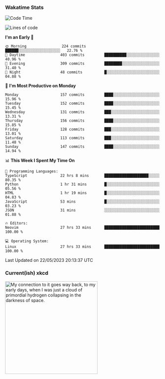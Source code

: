 ### Wakatime Stats
<!--START_SECTION:waka-->
![Code Time](http://img.shields.io/badge/Code%20Time-1%2C694%20hrs%205%20mins-blue)

![Lines of code](https://img.shields.io/badge/From%20Hello%20World%20I%27ve%20Written-661.7%20thousand%20lines%20of%20code-blue)

**I'm an Early 🐤** 

```text
🌞 Morning                224 commits         ██████░░░░░░░░░░░░░░░░░░░   22.76 % 
🌆 Daytime                403 commits         ██████████░░░░░░░░░░░░░░░   40.96 % 
🌃 Evening                309 commits         ████████░░░░░░░░░░░░░░░░░   31.40 % 
🌙 Night                  48 commits          █░░░░░░░░░░░░░░░░░░░░░░░░   04.88 % 
```
📅 **I'm Most Productive on Monday** 

```text
Monday                   157 commits         ████░░░░░░░░░░░░░░░░░░░░░   15.96 % 
Tuesday                  152 commits         ████░░░░░░░░░░░░░░░░░░░░░   15.45 % 
Wednesday                131 commits         ███░░░░░░░░░░░░░░░░░░░░░░   13.31 % 
Thursday                 156 commits         ████░░░░░░░░░░░░░░░░░░░░░   15.85 % 
Friday                   128 commits         ███░░░░░░░░░░░░░░░░░░░░░░   13.01 % 
Saturday                 113 commits         ███░░░░░░░░░░░░░░░░░░░░░░   11.48 % 
Sunday                   147 commits         ████░░░░░░░░░░░░░░░░░░░░░   14.94 % 
```


📊 **This Week I Spent My Time On** 

```text
💬 Programming Languages: 
TypeScript               22 hrs 8 mins       ████████████████████░░░░░   80.35 % 
Python                   1 hr 31 mins        █░░░░░░░░░░░░░░░░░░░░░░░░   05.56 % 
HTML                     1 hr 19 mins        █░░░░░░░░░░░░░░░░░░░░░░░░   04.83 % 
JavaScript               53 mins             █░░░░░░░░░░░░░░░░░░░░░░░░   03.23 % 
JSON                     31 mins             ░░░░░░░░░░░░░░░░░░░░░░░░░   01.88 % 

🔥 Editors: 
Neovim                   27 hrs 33 mins      █████████████████████████   100.00 % 

💻 Operating System: 
Linux                    27 hrs 33 mins      █████████████████████████   100.00 % 
```


 Last Updated on 22/05/2023 20:13:37 UTC
<!--END_SECTION:waka-->

### Current(ish) xkcd
<a id="xkcd-a" title="My connection to it goes way back, to my early days, when I was just a cloud of primordial hydrogen collapsing in the darkness of space." href="https://www.xkcd.com" target="_blank">
        <img align="center" id="xkcd-img" src="https://imgs.xkcd.com/comics/cuisine.png" alt="My connection to it goes way back, to my early days, when I was just a cloud of primordial hydrogen collapsing in the darkness of space." height=300 />
</a>
